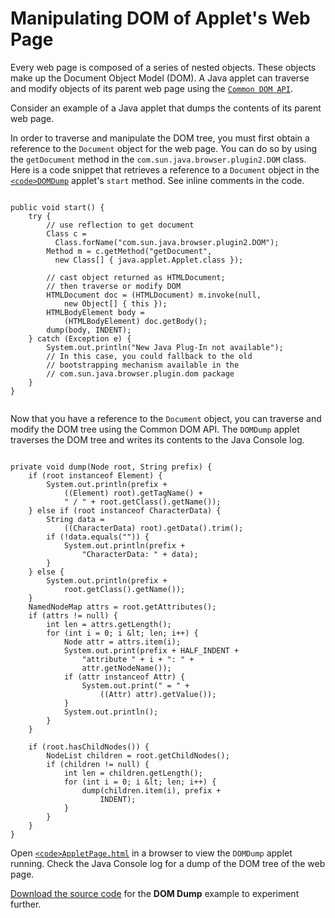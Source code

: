 
# Manipulating DOM of Applet's Web Page

Every web page is composed of a series of nested objects. These objects make up the Document Object Model (DOM). A Java applet can traverse and modify objects of its parent web page using the 
[`Common DOM API`](https://docs.oracle.com/javase/8/docs/jre/api/plugin/dom/index.html).

Consider an example of a Java applet that dumps the contents of its parent web page.

In order to traverse and manipulate the DOM tree, you must first obtain a reference to the `Document` object for the web page. You can do so by using the `getDocument` method in the `com.sun.java.browser.plugin2.DOM` class. Here is a code snippet that retrieves a reference to a `Document` object in the 
[`<code>DOMDump`</code>](examples/applet_TraversingDOM/src/DOMDump.java) applet's `start` method. See inline comments in the code.

```

public void start() {
    try {
        // use reflection to get document
        Class c =
          Class.forName("com.sun.java.browser.plugin2.DOM");
        Method m = c.getMethod("getDocument",
          new Class[] { java.applet.Applet.class });
        
        // cast object returned as HTMLDocument;
        // then traverse or modify DOM
        HTMLDocument doc = (HTMLDocument) m.invoke(null,
            new Object[] { this });
        HTMLBodyElement body =
            (HTMLBodyElement) doc.getBody();
        dump(body, INDENT);
    } catch (Exception e) {
        System.out.println("New Java Plug-In not available");
        // In this case, you could fallback to the old
        // bootstrapping mechanism available in the
        // com.sun.java.browser.plugin.dom package
    }
}


```

Now that you have a reference to the `Document` object, you can traverse and modify the DOM tree using the Common DOM API. The `DOMDump` applet traverses the DOM tree and writes its contents to the Java Console log.

```

private void dump(Node root, String prefix) {
    if (root instanceof Element) {
        System.out.println(prefix +
            ((Element) root).getTagName() + 
            " / " + root.getClass().getName());
    } else if (root instanceof CharacterData) {
        String data =
            ((CharacterData) root).getData().trim();
        if (!data.equals("")) {
            System.out.println(prefix +
                "CharacterData: " + data);
        }
    } else {
        System.out.println(prefix +
            root.getClass().getName());
    }
    NamedNodeMap attrs = root.getAttributes();
    if (attrs != null) {
        int len = attrs.getLength();
        for (int i = 0; i &lt; len; i++) {
            Node attr = attrs.item(i);
            System.out.print(prefix + HALF_INDENT +
                "attribute " + i + ": " +
                attr.getNodeName());
            if (attr instanceof Attr) {
                System.out.print(" = " +
                    ((Attr) attr).getValue());
            }
            System.out.println();
        }
    }

    if (root.hasChildNodes()) {
        NodeList children = root.getChildNodes();
        if (children != null) {
            int len = children.getLength();
            for (int i = 0; i &lt; len; i++) {
                dump(children.item(i), prefix +
                    INDENT);
            }
        }
    }
}

```

Open 
[`<code>AppletPage.html`</code>](examples/dist/applet_TraversingDOM/AppletPage.html) in a browser to view the `DOMDump` applet running. Check the Java Console log for a dump of the DOM tree of the web page.


[Download the source code](examplesIndex.html#ManipulatingDOM) for the **DOM Dump** example to experiment further.
